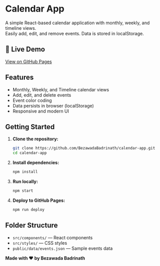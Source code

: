 # Calendar App

A simple React-based calendar application with monthly, weekly, and timeline views.  
Easily add, edit, and remove events. Data is stored in localStorage.

## 🚀 Live Demo

[View on GitHub Pages](https://BezawadaBadrinath.github.io/calendar-app)

## Features

- Monthly, Weekly, and Timeline calendar views
- Add, edit, and delete events
- Event color coding
- Data persists in browser (localStorage)
- Responsive and modern UI

## Getting Started

1. **Clone the repository:**
   ```sh
   git clone https://github.com/BezawadaBadrinath/calendar-app.git
   cd calendar-app
   ```

2. **Install dependencies:**
   ```sh
   npm install
   ```

3. **Run locally:**
   ```sh
   npm start
   ```

4. **Deploy to GitHub Pages:**
   ```sh
   npm run deploy
   ```

## Folder Structure

- `src/components/` — React components
- `src/styles/` — CSS styles
- `public/data/events.json` — Sample events data



**Made with ❤️ by Bezawada Badrinath**
